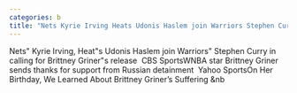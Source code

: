 ```yaml
---
categories: b
title: "Nets Kyrie Irving Heats Udonis Haslem join Warriors Stephen Curry in calling for Brittney Griners release  CBS Sports"
---
```

Nets" Kyrie Irving, Heat"s Udonis Haslem join Warriors" Stephen Curry in calling for Brittney Griner"s release&nbsp;&nbsp;CBS SportsWNBA star Brittney Griner sends thanks for support from Russian detainment&nbsp;&nbsp;Yahoo SportsOn Her Birthday, We Learned About Brittney Griner’s Suffering&nbsp;&nb
